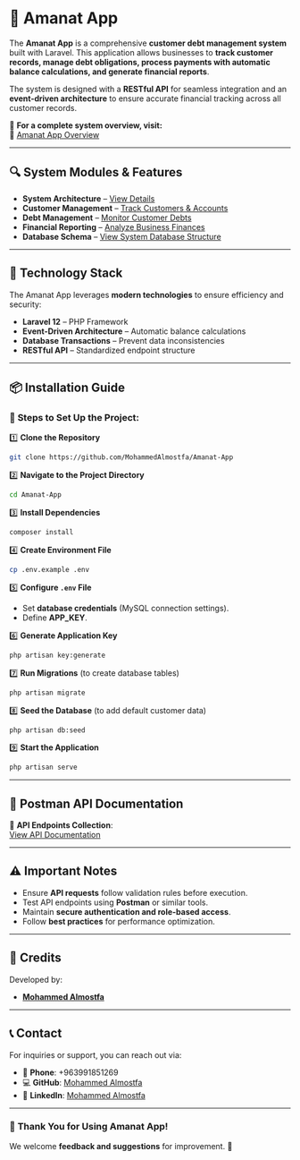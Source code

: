
# 🏦 **Amanat App**

The **Amanat App** is a comprehensive **customer debt management system** built with Laravel. This application allows businesses to **track customer records, manage debt obligations, process payments with automatic balance calculations, and generate financial reports**.

The system is designed with a **RESTful API** for seamless integration and an **event-driven architecture** to ensure accurate financial tracking across all customer records.

📌 **For a complete system overview, visit:**  
🔗 [Amanat App Overview](https://deepwiki.com/MohammedAlmostfa/Amanat-App/1-overview)  

---

## 🔍 **System Modules & Features**

- **System Architecture** – [View Details](https://deepwiki.com/MohammedAlmostfa/Amanat-App/2-system-architecture)  
- **Customer Management** – [Track Customers & Accounts](https://deepwiki.com/MohammedAlmostfa/Amanat-App/3.1-customer-management)  
- **Debt Management** – [Monitor Customer Debts](https://deepwiki.com/MohammedAlmostfa/Amanat-App/3.2-debt-management)  
- **Financial Reporting** – [Analyze Business Finances](https://deepwiki.com/MohammedAlmostfa/Amanat-App/6-financial-reporting)  
- **Database Schema** – [View System Database Structure](https://deepwiki.com/MohammedAlmostfa/Amanat-App/5.2-database-schema)  

---

## 🚀 **Technology Stack**

The Amanat App leverages **modern technologies** to ensure efficiency and security:

- **Laravel 12** – PHP Framework  
- **Event-Driven Architecture** – Automatic balance calculations  
- **Database Transactions** – Prevent data inconsistencies  
- **RESTful API** – Standardized endpoint structure  

---

## 📦 **Installation Guide**

### 🔹 **Steps to Set Up the Project:**

1️⃣ **Clone the Repository**  
```sh
git clone https://github.com/MohammedAlmostfa/Amanat-App
```

2️⃣ **Navigate to the Project Directory**  
```sh
cd Amanat-App
```

3️⃣ **Install Dependencies**  
```sh
composer install
```

4️⃣ **Create Environment File**  
```sh
cp .env.example .env
```

5️⃣ **Configure `.env` File**  
- Set **database credentials** (MySQL connection settings).  
- Define **APP_KEY**.  

6️⃣ **Generate Application Key**  
```sh
php artisan key:generate
```

7️⃣ **Run Migrations** (to create database tables)  
```sh
php artisan migrate
```

8️⃣ **Seed the Database** (to add default customer data)  
```sh
php artisan db:seed
```

9️⃣ **Start the Application**  
```sh
php artisan serve
```

---

## 📌 **Postman API Documentation**

🔗 **API Endpoints Collection**:  
[View API Documentation](https://egmohammed.postman.co/workspace/e.g.mohammed-Workspace~b4e2523d-6246-4fe1-a96f-67892282e04b/collection/37858198-fca62da6-4e7c-487c-aff6-b09ef6dea057?action=share&creator=37858198)  

---

## ⚠️ **Important Notes**

- Ensure **API requests** follow validation rules before execution.  
- Test API endpoints using **Postman** or similar tools.  
- Maintain **secure authentication and role-based access**.  
- Follow **best practices** for performance optimization.  

---

## 👤 **Credits**

Developed by:  
- **[Mohammed Almostfa](https://github.com/MohammedAlmostfa)**  

---

## 📞 **Contact**

For inquiries or support, you can reach out via:  

- 📱 **Phone**: +963991851269  
- 💻 **GitHub**: [Mohammed Almostfa](https://github.com/MohammedAlmostfa)  
- 🔗 **LinkedIn**: [Mohammed Almostfa](https://www.linkedin.com/in/mohammed-almostfa-63b3a7240/)  

---

### 🎯 **Thank You for Using Amanat App!**  

We welcome **feedback and suggestions** for improvement. 🚀  

